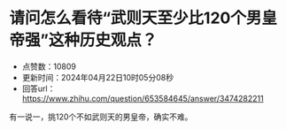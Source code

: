 # 请问怎么看待“武则天至少比120个男皇帝强”这种历史观点？
- 点赞数：10809
- 更新时间：2024年04月22日10时05分08秒
- 回答url：https://www.zhihu.com/question/653584645/answer/3474282211
<body>
 <p data-pid="kjzRwAC3">有一说一，挑120个不如武则天的男皇帝，确实不难。</p>
 <p></p>
</body>
